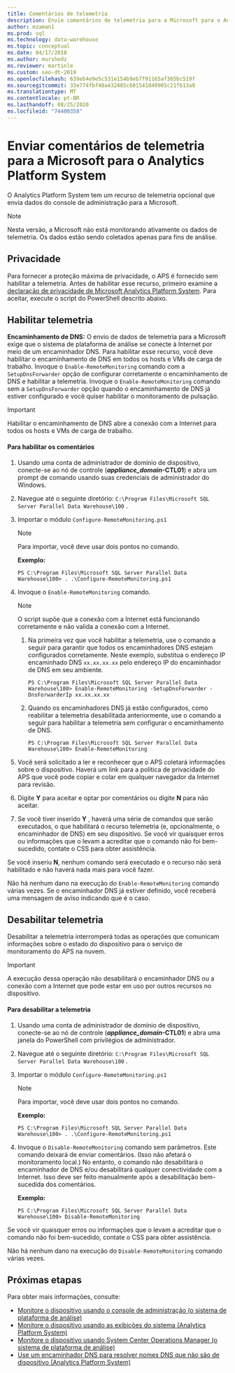 ```yaml
---
title: Comentários de telemetria
description: Envie comentários de telemetria para a Microsoft para o Analytics Platform System.
author: mzaman1
ms.prod: sql
ms.technology: data-warehouse
ms.topic: conceptual
ms.date: 04/17/2018
ms.author: murshedz
ms.reviewer: martinle
ms.custom: seo-dt-2019
ms.openlocfilehash: 639eb4e9e5c531e154b9eb7f91165af365bc519f
ms.sourcegitcommit: 33e774fbf48a432485c601541840905c21f613a0
ms.translationtype: MT
ms.contentlocale: pt-BR
ms.lasthandoff: 08/25/2020
ms.locfileid: "74400358"
---
```

# <a name="send-telemetry-feedback-to-microsoft-for-analytics-platform-system"></a>Enviar comentários de telemetria para a Microsoft para o Analytics Platform System
O Analytics Platform System tem um recurso de telemetria opcional que envia dados do console de administração para a Microsoft. 
  
> [!NOTE]  
> Nesta versão, a Microsoft não está monitorando ativamente os dados de telemetria. Os dados estão sendo coletados apenas para fins de análise.  
  
## <a name="privacy"></a><a name="privacy"></a>Privacidade  
Para fornecer a proteção máxima de privacidade, o APS é fornecido sem habilitar a telemetria. Antes de habilitar esse recurso, primeiro examine a [declaração de privacidade de Microsoft Analytics Platform System](https://go.microsoft.com/fwlink/?LinkId=400902). Para aceitar, execute o script do PowerShell descrito abaixo.  
  
## <a name="enable-telemetry"></a><a name="enable"></a>Habilitar telemetria  
**Encaminhamento de DNS:** O envio de dados de telemetria para a Microsoft exige que o sistema de plataforma de análise se conecte à Internet por meio de um encaminhador DNS. Para habilitar esse recurso, você deve habilitar o encaminhamento de DNS em todos os hosts e VMs de carga de trabalho. Invoque o `Enable-RemoteMonitoring` comando com a `SetupDnsForwarder` opção de configurar corretamente o encaminhamento de DNS e habilitar a telemetria. Invoque o `Enable-RemoteMonitoring` comando sem a `SetupDnsForwarder` opção quando o encaminhamento de DNS já estiver configurado e você quiser habilitar o monitoramento de pulsação.  
  
> [!IMPORTANT]  
> Habilitar o encaminhamento de DNS abre a conexão com a Internet para todos os hosts e VMs de carga de trabalho.  
  
#### <a name="to-enable-feedback"></a>Para habilitar os comentários  
  
1.  Usando uma conta de administrador de domínio de dispositivo, conecte-se ao nó de controle (<strong>*appliance_domain*-CTL01</strong>) e abra um prompt de comando usando suas credenciais de administrador do Windows.  
  
2.  Navegue até o seguinte diretório: `C:\Program Files\Microsoft SQL Server Parallel Data Warehouse\100` .  
  
3.  Importar o módulo `Configure-RemoteMonitoring.ps1`  
  
    > [!NOTE]  
    > Para importar, você deve usar dois pontos no comando.  
  
    **Exemplo:**  
  
    ```  
    PS C:\Program Files\Microsoft SQL Server Parallel Data Warehouse\100> . .\Configure-RemoteMonitoring.ps1  
    ```  
  
4.  Invoque o `Enable-RemoteMonitoring` comando.  
  
    > [!NOTE]  
    > O script supõe que a conexão com a Internet está funcionando corretamente e não valida a conexão com a Internet.  
  
    1.  Na primeira vez que você habilitar a telemetria, use o comando a seguir para garantir que todos os encaminhadores DNS estejam configurados corretamente. Neste exemplo, substitua o endereço IP encaminhado DNS `xx.xx.xx.xx` pelo endereço IP do encaminhador de DNS em seu ambiente.  
  
        ```  
        PS C:\Program Files\Microsoft SQL Server Parallel Data Warehouse\100> Enable-RemoteMonitoring -SetupDnsForwarder -DnsForwarderIp xx.xx.xx.xx  
        ```  
  
    2.  Quando os encaminhadores DNS já estão configurados, como reabilitar a telemetria desabilitada anteriormente, use o comando a seguir para habilitar a telemetria sem configurar o encaminhamento de DNS.  
  
        ```  
        PS C:\Program Files\Microsoft SQL Server Parallel Data Warehouse\100> Enable-RemoteMonitoring  
        ```  
  
5.  Você será solicitado a ler e reconhecer que o APS coletará informações sobre o dispositivo. Haverá um link para a política de privacidade do APS que você pode copiar e colar em qualquer navegador da Internet para revisão.  
  
6.  Digite **Y** para aceitar e optar por comentários ou digite **N** para não aceitar.  
  
7.  Se você tiver inserido **Y** , haverá uma série de comandos que serão executados, o que habilitará o recurso telemetria (e, opcionalmente, o encaminhador de DNS) em seu dispositivo. Se você vir quaisquer erros ou informações que o levam a acreditar que o comando não foi bem-sucedido, contate o CSS para obter assistência.  
  
Se você inseriu **N**, nenhum comando será executado e o recurso não será habilitado e não haverá nada mais para você fazer.  
  
Não há nenhum dano na execução do `Enable-RemoteMonitoring` comando várias vezes. Se o encaminhador DNS já estiver definido, você receberá uma mensagem de aviso indicando que é o caso.  
  
## <a name="disable-telemetry"></a><a name="disable"></a>Desabilitar telemetria  
Desabilitar a telemetria interromperá todas as operações que comunicam informações sobre o estado do dispositivo para o serviço de monitoramento do APS na nuvem.  
  
> [!IMPORTANT]  
> A execução dessa operação não desabilitará o encaminhador DNS ou a conexão com a Internet que pode estar em uso por outros recursos no dispositivo.  
  
#### <a name="to-disable-telemetry"></a>Para desabilitar a telemetria  
  
1.  Usando uma conta de administrador de domínio de dispositivo, conecte-se ao nó de controle (<strong>*appliance_domain*-CTL01</strong>) e abra uma janela do PowerShell com privilégios de administrador.  
  
2.  Navegue até o seguinte diretório: `C:\Program Files\Microsoft SQL Server Parallel Data Warehouse\100` .  
  
3.  Importar o módulo `Configure-RemoteMonitoring.ps1`  
  
    > [!NOTE]  
    > Para importar, você deve usar dois pontos no comando.  
  
    **Exemplo:**  
  
    ```  
    PS C:\Program Files\Microsoft SQL Server Parallel Data Warehouse\100> . .\Configure-RemoteMonitoring.ps1  
    ```  
  
4.  Invoque o `Disable-RemoteMonitoring` comando sem parâmetros. Este comando deixará de enviar comentários. (Isso não afetará o monitoramento local.) No entanto, o comando não desabilitará o encaminhador de DNS e/ou desabilitará qualquer conectividade com a Internet. Isso deve ser feito manualmente após a desabilitação bem-sucedida dos comentários.  
  
    **Exemplo:**  
  
    ```  
    PS C:\Program Files\Microsoft SQL Server Parallel Data Warehouse\100> Disable-RemoteMonitoring  
    ```  
  
Se você vir quaisquer erros ou informações que o levam a acreditar que o comando não foi bem-sucedido, contate o CSS para obter assistência.  
  
Não há nenhum dano na execução do `Disable-RemoteMonitoring` comando várias vezes.  
  
## <a name="next-steps"></a>Próximas etapas
Para obter mais informações, consulte:
- [Monitore o dispositivo usando o console de administração &#40;o sistema de plataforma de análise&#41;](monitor-the-appliance-by-using-the-admin-console.md)  
- [Monitore o dispositivo usando as exibições do sistema &#40;Analytics Platform System&#41;](monitor-the-appliance-by-using-system-views.md)  
- [Monitore o dispositivo usando System Center Operations Manager &#40;o sistema de plataforma de análise&#41;](monitor-the-appliance-by-using-system-center-operations-manager.md)  
- [Use um encaminhador DNS para resolver nomes DNS que não são de dispositivo &#40;Analytics Platform System&#41;](use-a-dns-forwarder-to-resolve-non-appliance-dns-names.md)  
  
